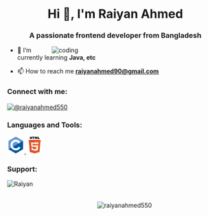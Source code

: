 <h1 align="center">Hi 👋, I'm Raiyan Ahmed</h1>
<h3 align="center">A passionate frontend developer from Bangladesh</h3>
 <img align="right" alt="coding" width="400" src=https://encrypted-tbn0.gstatic.com/images?q=tbn:ANd9GcTJsKZVppBhshJBN6_RHp9luylwz4eQO4I8Tg&usqp=CAU">

- 🌱 I’m currently learning **Java, etc**

- 📫 How to reach me **raiyanahmed90@gmail.com**

<h3 align="left">Connect with me:</h3>
<p align="left">
<a href="https://codepen.io/@raiyanahmed550" target="blank"><img align="center" src="https://raw.githubusercontent.com/rahuldkjain/github-profile-readme-generator/master/src/images/icons/Social/codepen.svg" alt="@raiyanahmed550" height="30" width="40" /></a>
</p>

<h3 align="left">Languages and Tools:</h3>
<p align="left"> <a href="https://www.cprogramming.com/" target="_blank" rel="noreferrer"> <img src="https://raw.githubusercontent.com/devicons/devicon/master/icons/c/c-original.svg" alt="c" width="40" height="40"/> </a> <a href="https://www.w3.org/html/" target="_blank" rel="noreferrer"> <img src="https://raw.githubusercontent.com/devicons/devicon/master/icons/html5/html5-original-wordmark.svg" alt="html5" width="40" height="40"/> </a> </p>

<h3 align="left">Support:</h3>
<p><a href="https://www.buymeacoffee.com/Raiyan"> <img align="left" src="https://cdn.buymeacoffee.com/buttons/v2/default-yellow.png" height="50" width="210" alt="Raiyan" /></a></p><br><br>

<p><img align="center" src="https://github-readme-stats.vercel.app/api/top-langs?username=raiyanahmed550&show_icons=true&locale=en&layout=compact" alt="raiyanahmed550" /></p>
